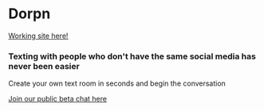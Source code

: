 # Dorpn

[Working site here!](https://www.dorpn.com)

### Texting with people who don't have the same social media has never been easier
Create your own text room in seconds and begin the conversation


[Join our public beta chat here](https://www.dorpn.com/room/QNkvcP/1234)
